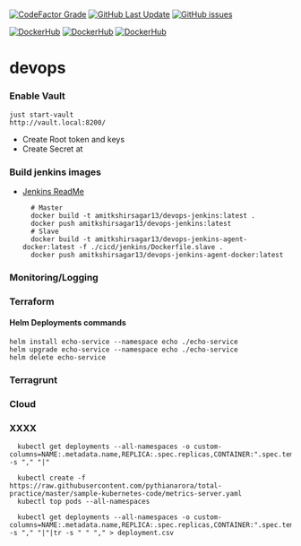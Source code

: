 #
[![CodeFactor Grade](https://img.shields.io/codefactor/grade/github/amitkshirsagar13/devops?style=for-the-badge&logo=github)](https://www.codefactor.io/repository/github/amitkshirsagar13/devops)
[![GitHub Last Update](https://img.shields.io/github/last-commit/amitkshirsagar13/devops?style=for-the-badge&logo=github)](https://github.com/amitkshirsagar13/devops)
[![GitHub issues](https://img.shields.io/github/issues/amitkshirsagar13/devops?style=for-the-badge&logo=github)](https://github.com/amitkshirsagar13/devops/issues)

[![DockerHub](https://img.shields.io/docker/automated/amitkshirsagar13/devops-jenkins?style=for-the-badge&logo=docker)](https://hub.docker.com/repository/docker/amitkshirsagar13/devops-jenkins)
[![DockerHub](https://img.shields.io/docker/image-size/amitkshirsagar13/devops-jenkins?style=for-the-badge&logo=docker)](https://hub.docker.com/repository/docker/ealen/echo-server)
[![DockerHub](https://img.shields.io/docker/pulls/amitkshirsagar13/devops-jenkins?style=for-the-badge&logo=docker)](https://hub.docker.com/repository/docker/amitkshirsagar13/devops-jenkins)

# devops
### Enable Vault
```
just start-vault
http://vault.local:8200/
```

- Create Root token and keys
- Create Secret at 

### Build jenkins images
  - [Jenkins ReadMe](./cicd/jenkins/readme.md)
    
    ```
      # Master
      docker build -t amitkshirsagar13/devops-jenkins:latest .
      docker push amitkshirsagar13/devops-jenkins:latest
      # Slave
      docker build -t amitkshirsagar13/devops-jenkins-agent-docker:latest -f ./cicd/jenkins/Dockerfile.slave .
      docker push amitkshirsagar13/devops-jenkins-agent-docker:latest
    ```

### Monitoring/Logging

### Terraform



#### Helm Deployments commands

```
helm install echo-service --namespace echo ./echo-service
helm upgrade echo-service --namespace echo ./echo-service
helm delete echo-service
```

### Terragrunt

### Cloud

### XXXX
```
  kubectl get deployments --all-namespaces -o custom-columns=NAME:.metadata.name,REPLICA:.spec.replicas,CONTAINER:".spec.template.spec.containers[*].name",RCPU:".spec.template.spec.containers[*].resources.requests.cpu",RMEMORY:".spec.template.spec.containers[*].resources.requests.memory",LCPU:".spec.template.spec.containers[*].resources.limits.cpu",LMEMORY:".spec.template.spec.containers[*].resources.limits.memory"|tr -s "," "|"

  kubectl create -f https://raw.githubusercontent.com/pythianarora/total-practice/master/sample-kubernetes-code/metrics-server.yaml
  kubectl top pods --all-namespaces

  kubectl get deployments --all-namespaces -o custom-columns=NAME:.metadata.name,REPLICA:.spec.replicas,CONTAINER:".spec.template.spec.containers[*].name",RCPU:".spec.template.spec.containers[*].resources.requests.cpu",RMEMORY:".spec.template.spec.containers[*].resources.requests.memory",LCPU:".spec.template.spec.containers[*].resources.limits.cpu",LMEMORY:".spec.template.spec.containers[*].resources.limits.memory"|tr -s "," "|"|tr -s " " "," > deployment.csv
```